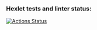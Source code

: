 ### Hexlet tests and linter status:
[![Actions Status](https://github.com/orthrus2106/frontend-project-12/actions/workflows/hexlet-check.yml/badge.svg)](https://github.com/orthrus2106/frontend-project-12/actions)